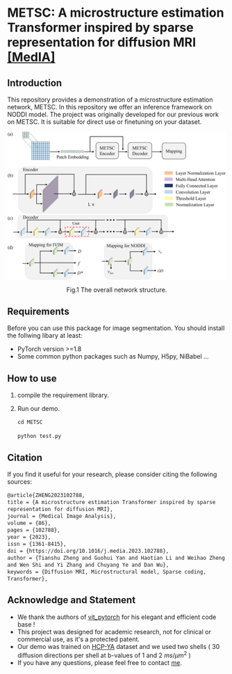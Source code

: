# METSC: A microstructure estimation Transformer inspired by sparse representation for diffusion MRI [[MedIA]](https://www.sciencedirect.com/science/article/pii/S136184152300049X)

## Introduction
This repository provides a demonstration of a microstructure estimation network, METSC. In this repository we offer an inference framework on NODDI model. The project was originally developed for our previous work on METSC. It is suitable for direct use or finetuning on your dataset. 

<p align="center">
   <img src="./example/overall.jpg" align="center" width="700">
</p>
<p align="center"> Fig.1 The overall network structure. <p align="center">


## Requirements

Before you can use this package for image segmentation. You should install the follwing libary at least:
- PyTorch version >=1.8
- Some common python packages such as Numpy, H5py, NiBabel ...

## How to use

1. compile the requirement library.
   
2. Run our demo.
    ```
    cd METSC
    
    python test.py
    ```

## Citation

If you find it useful for your research, please consider citing the following sources:

    @article{ZHENG2023102788,
    title = {A microstructure estimation Transformer inspired by sparse representation for diffusion MRI},
    journal = {Medical Image Analysis},
    volume = {86},
    pages = {102788},
    year = {2023},
    issn = {1361-8415},
    doi = {https://doi.org/10.1016/j.media.2023.102788},
    author = {Tianshu Zheng and Guohui Yan and Haotian Li and Weihao Zheng and Wen Shi and Yi Zhang and Chuyang Ye and Dan Wu},
    keywords = {Diffusion MRI, Microstructural model, Sparse coding, Transformer},


## Acknowledge and Statement

- We thank the authors of [vit_pytorch](https://github.com/lucidrains/vit-pytorch) for his elegant and efficient code base !
- This project was designed for academic research, not for clinical or commercial use, as it's a protected patent. 
- Our demo was trained on [HCP-YA](https://www.humanconnectome.org/study/hcp-young-adult/) dataset and we used two shells ( 30 diffusion
directions per shell at b-values of 1 and 2 $ms/ \mu m^2$ )
- If you have any questions, please feel free to contact [me](mailto:zhengtianshu996@gamil.com).


